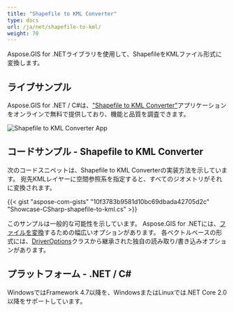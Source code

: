 ```yaml
---
title: "Shapefile to KML Converter"
type: docs
url: /ja/net/shapefile-to-kml/
weight: 70
---
```


Aspose.GIS for .NETライブラリを使用して、ShapefileをKMLファイル形式に変換します。

## **ライブサンプル**

Aspose.GIS for .NET / C#は、["Shapefile to KML Converter"](https://products.aspose.app/gis/conversion/shapefile-to-kml)アプリケーションをオンラインで無料で提供しており、機能と品質を調査できます。

![Shapefile to KML Converter App](conversion.png)

## **コードサンプル - Shapefile to KML Converter**

次のコードスニペットは、Shapefile to KML Converterの実装方法を示しています。 宛先KMLレイヤーに空間参照系を指定すると、すべてのジオメトリがそれに変換されます。 

{{< gist "aspose-com-gists" "10f3783b9581d10bc69dbada42705d2c" "Showcase-CSharp-shapefile-to-kml.cs" >}}

このサンプルは一般的な可能性を示しています。 Aspose.GIS for .NETには、[ファイルを変換](https://docs.aspose.com/gis/net/vector-layers/)するための幅広いオプションがあります。 各ベクトルベースの形式には、[DriverOptions](https://reference.aspose.com/gis/net/aspose.gis/driveroptions)クラスから継承された独自の読み取り/書き込みオプションがあります。

## **プラットフォーム - .NET / C#**

WindowsではFramework 4.7以降を、WindowsまたはLinuxでは.NET Core 2.0以降をサポートしています。
